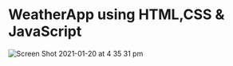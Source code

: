 # WeatherApp using HTML,CSS & JavaScript




![Screen Shot 2021-01-20 at 4 35 31 pm](https://user-images.githubusercontent.com/42558111/105131945-139ba700-5b3e-11eb-8921-cdb2fe279637.png)

